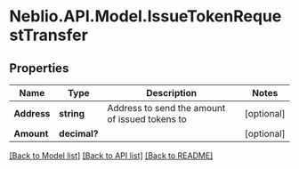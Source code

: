 # Neblio.API.Model.IssueTokenRequestTransfer
## Properties

Name | Type | Description | Notes
------------ | ------------- | ------------- | -------------
**Address** | **string** | Address to send the amount of issued tokens to | [optional] 
**Amount** | **decimal?** |  | [optional] 

[[Back to Model list]](../README.md#documentation-for-models) [[Back to API list]](../README.md#documentation-for-api-endpoints) [[Back to README]](../README.md)

